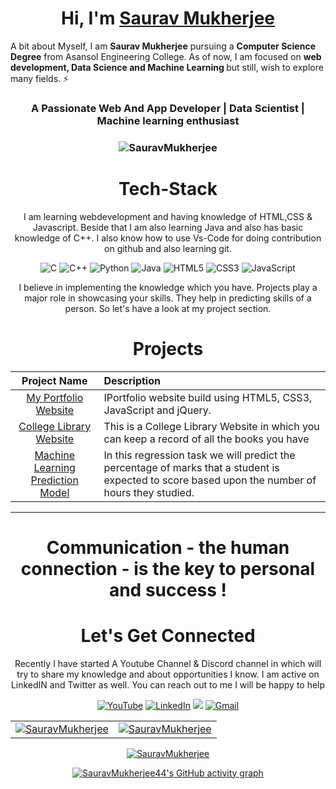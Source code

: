 <h1 align="center">Hi, I'm <a href="https://www.linkedin.com/in/sauravmukherjee44/" target="_blank"> Saurav Mukherjee </a></h1>

A bit about Myself, I am <b>Saurav Mukherjee</b> pursuing a <b>Computer Science Degree</b> from Asansol Engineering College. As of now, I am focused on <b>web development, Data Science and Machine Learning </b> but still, wish to explore many fields. ⚡

<h3 align="center">A Passionate Web And App Developer | Data Scientist | Machine learning enthusiast </h3>

<h3><p align="center"> <img src="https://komarev.com/ghpvc/?username=SauravMukherjee44&label=Profile%20views&color=6805D3&style=flat" alt="SauravMukherjee" /> </p></h3>
   <div align="center">

<h1 align="center">Tech-Stack</h1>

I am learning webdevelopment and having knowledge of HTML,CSS & Javascript. Beside that I am also learning Java and also has basic knowledge of C++. I also know how to use Vs-Code for doing contribution on github and also learning git.

<p align="center"> 
<img alt="C" src="https://img.shields.io/badge/c-%2300599C.svg?&style=for-the-badge&logo=c&logoColor=white" />
<img alt="C++" src="https://img.shields.io/badge/c++-%2300599C.svg?&style=for-the-badge&logo=c%2B%2B&ogoColor=white" />
   <img alt="Python" src="https://img.shields.io/badge/python-%2314354C.svg?style=for-the-badge&logo=python&logoColor=white"/>
 <img alt="Java" src="https://img.shields.io/badge/java-%23ED8B00.svg?&style=for-the-badge&logo=java&logoColor=white" />
<img alt="HTML5" src="https://img.shields.io/badge/html5-%23E34F26.svg?&style=for-the-badge&logo=html5&logoColor=white" />
 <img alt="CSS3" src="https://img.shields.io/badge/css3-%231572B6.svg?&style=for-the-badge&logo=css3&logoColor=white" />
 <img alt="JavaScript" src="https://img.shields.io/badge/javascript-%23323330.svg?&style=for-the-badge&logo=javascript&logoColor=%23F7DF1E" />
</p>
I believe in implementing the knowledge which you have. Projects play a major role in showcasing your skills. They help in predicting skills of a person. So let's have a look at my project section.

<h1 align="center">Projects</h1>




| Project Name      | Description | 
| :---:        |    :----   |  
| [My Portfolio Website](https://sauravmukherjee44.github.io/Portfolio-Saurav-Mukherjee/)     | IPortfolio website build using HTML5, CSS3, JavaScript and jQuery. 
| [College Library Website](https://sauravmukherjee44.github.io/Aec-Library-Website/)   | This is a College Library Website in which you can keep a record of all the books you have    | issued.© 2021 Saurav Mukherjee 
| [Machine Learning Prediction Model](https://github.com/SauravMukherjee44/The-Sparks-Foundation---Machine-Learning-Task-1/blob/main/Sparks%20Foundation%20Task%20-1%20.ipynb)     | In this regression task we will predict the  percentage of marks that a student is expected to score based upon the number of hours they studied. |

<hr>
<h1 align="center">Communication - the human connection - is the key to personal and success !</h1>

<h1 align="center">Let's Get Connected</h1>

Recently I have started A Youtube Channel & Discord channel in which will try to share my knowledge and about opportunities I know. I am active on LinkedIN and Twitter as well. You can reach out to me I will be happy to help</p>

<div align="center">

<a  href="https://www.youtube.com/channel/UCYGVtIgQIAChKBWBmChxzJw" target="_blank"><img alt="YouTube" src="https://img.shields.io/badge/Youtube-%23FF0000.svg?style=for-the-badge&logo=YouTube&logoColor=white" /></a>
<a  href="https://www.linkedin.com/in/sauravmukherjee44/" target="_blank"><img alt="LinkedIn" src="https://img.shields.io/badge/linkedin%20-%230077B5.svg?&style=for-the-badge&logo=linkedin&logoColor=white" /></a>
<a href="https://twitter.com/mesourav44" target="_blank"><img src="https://img.shields.io/badge/twitter-%2300acee.svg?&style=for-the-badge&logo=twitter&logoColor=white&alt=twitter" /></a>
<a href="mailto:mesouravofficial@gmail.com"><img  alt="Gmail" src="https://img.shields.io/badge/Gmail-D14836?style=for-the-badge&logo=gmail&logoColor=white" />

</div>

<table>
  <tr>
    <td><img src="https://github-readme-stats.vercel.app/api?username=SauravMukherjee44&show_icons=true&theme=dark&locale=en" alt="SauravMukherjee" /></td>
    <td><img src="https://github-readme-stats.vercel.app/api/top-langs?username=SauravMukherjee44&show_icons=true&theme=dark&locale=en&layout=compact" alt="SauravMukherjee" /></td>
  </tr>
</table>

<div align="center">
<p><img align="center" src="https://github-readme-streak-stats.herokuapp.com/?user=SauravMukherjee44&theme=dark" alt="SauravMukherjee" /></p>
  </div>

 [![SauravMukherjee44's GitHub activity graph](https://activity-graph.herokuapp.com/graph?username=SauravMukherjee44&theme=xcode)](https://git.io/SauravMukherjee44)

